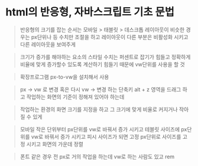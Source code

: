 # html의 반응형, 자바스크립트 기초 문법

> 반응형의 크기를 잡는 순서는
> 모바일 > 태블릿 > 데스크톱
> 레이아웃이 비슷한 경우는 px단위나 등 수치만 조절을 하고
> 레이아웃이 다른 부분은 비활성화 시키고 다른 레이아웃을 보여주게

> 크기가 증가를 해야하는 요소의 스타일 수치는 퍼센트로 잡기가 힘들고 정확하게 비율에 맞게 증가할수 있도록 계산하기 힘들기 때문에
vw단위를 사용을 할 것

> 확장프로그램 px-to-vw을 설치해서 사용

> px -> vw 로 변경 혹은 다시 vw -> 변경 하는 단축키 alt + z 영역을 드래그 하고
> 작업하는 화면의 기준이 정해져 있어야 하는데

> 작업하는 환경의 화면 크기를 지정을 하고 그 크기에 맞게 비율로 커지거나 작아질 수 있게

> 모바일 작은 단위부터 px단위를 vw로 바꿔서 증가 시키고 테블릿 사이즈에 px단위를 vw로 바꿔서 증가 시키고
피시 사이즈가 되면 고정 px단위로 사이즈를 고정 시키고 화면의 가운데 정렬

> 폰트 같은 경우 전 px로 거의 작업을 하는데 vw로 하는 사람도 있고 rem